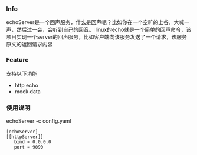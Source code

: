### Info
echoServer是一个回声服务，什么是回声呢？比如你在一个空旷的上谷，大喊一声，然后过一会，会听到自己的回音。
linux的echo就是一个简单的回声命令，该项目实现一个server的回声服务，比如客户端向该服务发送了一个请求，该服务原文的返回请求内容

### Feature
支持以下功能
- http echo
- mock data

### 使用说明
echoServer -c config.yaml

```
[echoServer]
[[httpServer]]
   bind = 0.0.0.0
   port = 9090
```

